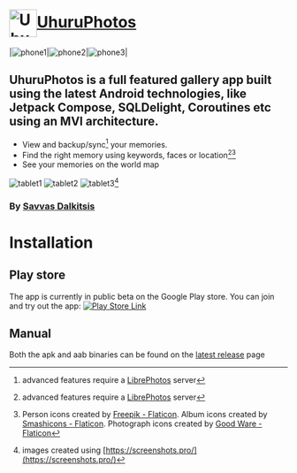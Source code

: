 # <a href="https://uhuru.photos"><img style="vertical-align:middle" src="assets/logo.png" width="50px" alt="UhuruPhotos logo"><span style="">UhuruPhotos</span></a>

|![phone1](assets/phone-1.png)|![phone2](assets/phone-2.png)|![phone3](assets/phone-3.png)|

## UhuruPhotos is a full featured gallery app built using the latest Android technologies, like Jetpack Compose, SQLDelight, Coroutines etc using an MVI architecture.

* View and backup/sync[^1] your memories.
* Find the right memory using keywords, faces or location[^1][^3]
* See your memories on the world map

![tablet1](assets/tablet-1.png)
![tablet2](assets/tablet-2.png)
![tablet3](assets/tablet-3.png)[^2]

### By <a rel="me" href="https://androiddev.social/@geeky_android">Savvas Dalkitsis</a>

# Installation

## Play store

The app is currently in public beta on the Google Play store. You can join and try out the app: 
[![Play Store Link](https://play.google.com/intl/en_us/badges/static/images/badges/en_badge_web_generic.png)](https://play.google.com/apps/testing/com.savvasdalkitsis.uhuruphotos)

## Manual

Both the apk and aab binaries can be found on the [latest release](https://github.com/savvasdalkitsis/uhuruphotos-android/releases/latest) page

[^1]: advanced features require a [LibrePhotos](https://docs.librephotos.com/) server
[^2]: images created using [https://screenshots.pro/](https://screenshots.pro/)
[^3]: Person icons created by [Freepik - Flaticon](https://www.flaticon.com/free-icons/person). Album icons created by [Smashicons - Flaticon](https://www.flaticon.com/free-icons/album). Photograph icons created by [Good Ware - Flaticon](https://www.flaticon.com/free-icons/photograph)